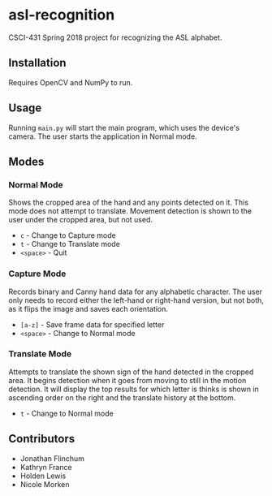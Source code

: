 # asl-recognition
CSCI-431 Spring 2018 project for recognizing the ASL alphabet.

## Installation
Requires OpenCV and NumPy to run.

## Usage
Running `main.py` will start the main program, which uses the device's camera.
The user starts the application in Normal mode.

## Modes

### Normal Mode
Shows the cropped area of the hand and any points detected on it. This mode does not attempt to translate.
Movement detection is shown to the user under the cropped area, but not used.

* `c` - Change to Capture mode
* `t` - Change to Translate mode
* `<space>` - Quit

### Capture Mode
Records binary and Canny hand data for any alphabetic character.
The user only needs to record either the left-hand or right-hand version, but not both, as it flips the image and saves each orientation.

* `[a-z]` - Save frame data for specified letter
* `<space>` - Change to Normal mode

### Translate Mode
Attempts to translate the shown sign of the hand detected in the cropped area. It begins detection when it goes from moving to still in the motion detection.
It will display the top results for which letter is thinks is shown in ascending order on the right and the translate history at the bottom.

* `t` - Change to Normal mode

## Contributors
* Jonathan Flinchum
* Kathryn France
* Holden Lewis
* Nicole Morken
